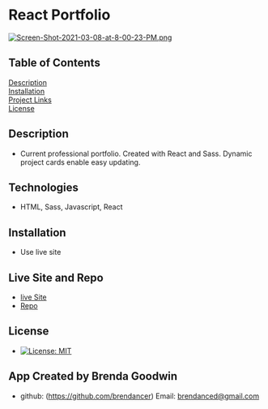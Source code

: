 
# React Portfolio

[![Screen-Shot-2021-03-08-at-8-00-23-PM.png](https://i.postimg.cc/63QRm36Y/Screen-Shot-2021-03-08-at-8-00-23-PM.png)](https://postimg.cc/Y4Jh4tWW)


## Table of Contents
[Description](#description)  
[Installation](#Installation)  
[Project Links](#live-Site-and-Repo)  
[License](#License)  


## Description
* Current professional portfolio. Created with React and Sass. Dynamic project cards enable easy updating.

## Technologies
* HTML, Sass, Javascript, React

## Installation
* Use live site


## Live Site and Repo
* [live Site](https://my-portfolio-goodwin.herokuapp.com/#/)
* [Repo](https://github.com/brendancer/My-Portfolio.git)

## License
* [![License: MIT](https://img.shields.io/badge/License-MIT-yellow.svg)](https://opensource.org/licenses/MIT)

## App Created by Brenda Goodwin
* github: (https://github.com/brendancer) Email: [brendanced@gmail.com](mailto:brendanced@gmail.com)


